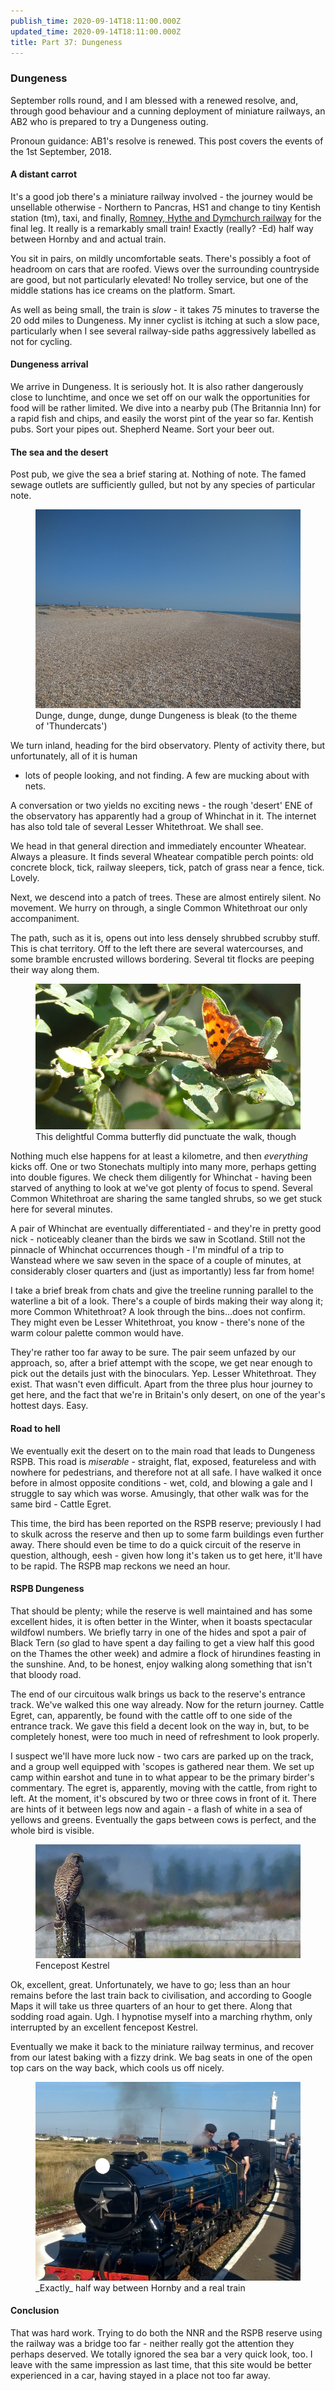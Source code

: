 ```yaml
---
publish_time: 2020-09-14T18:11:00.000Z
updated_time: 2020-09-14T18:11:00.000Z
title: Part 37: Dungeness
---
```


### Dungeness

September rolls round, and I am blessed with a renewed resolve, and,
through good behaviour and a cunning deployment of miniature railways,
an AB2 who is prepared to try a Dungeness outing.

Pronoun guidance: AB1's resolve is renewed. This post covers the events of
the 1st September, 2018.

#### A distant carrot

It's a good job there's a miniature railway involved - the journey
would be unsellable otherwise - Northern to Pancras, HS1 and change to
tiny Kentish station (tm), taxi, and finally, [Romney, Hythe and Dymchurch railway](https://www.rhdr.org.uk/) 
for the final leg.  It really is a remarkably small
train! Exactly (really? -Ed) half way between Hornby and and actual train. 

You sit in pairs, on mildly uncomfortable seats. There's possibly a foot of
headroom on cars that are roofed. Views over the surrounding countryside are
good, but not particularly elevated! No trolley service, but one of the
middle stations has ice creams on the platform. Smart.

As well as being small, the train is _slow_ - it takes 75 minutes to
traverse the 20 odd miles to Dungeness. My inner cyclist is itching at
such a slow pace, particularly when I see several railway-side paths
aggressively labelled as not for cycling.

#### Dungeness arrival

We arrive in Dungeness. It is seriously hot. It is also rather
dangerously close to lunchtime, and once we set off on our walk the
opportunities for food will be rather limited. We dive into a nearby
pub (The Britannia Inn) for a rapid fish and chips, and easily the
worst pint of the year so far. Kentish pubs. Sort your pipes out. Shepherd
 Neame. Sort your beer out.

#### The sea and the desert

Post pub, we give the sea a brief staring at. Nothing of note. The
famed sewage outlets are sufficiently gulled, but not by any species
of particular note.
 
<figure class="figure">
  <img
    src="37-dungeness-is-bleak.png"
    class="figure-img img-fluid rounded"
    alt="Dunge, dunge, dunge, dunge Dungeness is bleak (to the theme of 'Thundercats')"/>
  <figcaption class="figure-caption text-center">
    Dunge, dunge, dunge, dunge Dungeness is bleak (to the theme of 'Thundercats')
  </figcaption>
</figure>
 
 We turn inland, heading for the bird
observatory. Plenty of activity there, but unfortunately, all of it is human
- lots of people looking, and not finding. A few are mucking about with nets.

A conversation or two yields no exciting news - the rough 'desert' ENE
of the observatory has apparently had a group of Whinchat in it. The
internet has also told tale of several Lesser Whitethroat. We shall
see.

We head in that general direction and immediately encounter
Wheatear. Always a pleasure. It finds several Wheatear compatible
perch points: old concrete block, tick, railway sleepers, tick, patch
of grass near a fence, tick. Lovely.

Next, we descend into a patch of trees. These are almost entirely
silent. No movement. We hurry on through, a single Common Whitethroat
our only accompaniment.

The path, such as it is, opens out into less densely shrubbed scrubby
stuff. This is chat territory. Off to the left there are several
watercourses, and some bramble encrusted willows bordering. Several
tit flocks are peeping their way along them.

<figure class="figure">
  <img
    src="37-comma.png"
    class="figure-img img-fluid rounded"
    alt="This delightful Comma butterfly did punctuate the walk, though"/>
  <figcaption class="figure-caption text-center">
    This delightful Comma butterfly did punctuate the walk, though
  </figcaption>
</figure>

Nothing much else happens for at least a kilometre, and then
_everything_ kicks off. One or two Stonechats multiply into many more,
perhaps getting into double figures. We check them diligently for
Whinchat - having been starved of anything to look at we've got plenty
of focus to spend. Several Common Whitethroat are sharing the same
tangled shrubs, so we get stuck here for several minutes.

A pair of Whinchat are eventually differentiated - and they're in
pretty good nick - noticeably cleaner than the birds we saw in
Scotland. Still not the pinnacle of Whinchat occurrences though - I'm
mindful of a trip to Wanstead where we saw seven in the space of a
couple of minutes, at considerably closer quarters and (just as
importantly) less far from home!

I take a brief break from chats and give the treeline running parallel
to the waterline a bit of a look. There's a couple of birds making
their way along it; more Common Whitethroat? A look through the
bins...does not confirm. They might even be Lesser Whitethroat, you
know - there's none of the warm colour palette common would have.

They're rather too far away to be sure. The pair seem unfazed by our
approach, so, after a brief attempt with the scope, we get near enough
to pick out the details just with the binoculars. Yep. Lesser
Whitethroat. They exist. That wasn't even difficult. Apart from the
three plus hour journey to get here, and the fact that we're in
Britain's only desert, on one of the year's hottest days. Easy.

#### Road to hell

We eventually exit the desert on to the main road that leads to
Dungeness RSPB. This road is _miserable_ - straight, flat, exposed,
featureless and with nowhere for pedestrians, and therefore not at all
safe. I have walked it once before in almost opposite conditions -
wet, cold, and blowing a gale and I struggle to say which was
worse. Amusingly, that other walk was for the same bird - Cattle Egret.

This time, the bird has been reported on the RSPB reserve; previously
I had to skulk across the reserve and then up to some farm buildings
even further away. There should even be time to do a quick circuit of
the reserve in question, although, eesh - given how long it's taken us
to get here, it'll have to be rapid. The RSPB map reckons we need an
hour. 

#### RSPB Dungeness

That should be plenty; while the reserve is well maintained and has
some excellent hides, it is often better in the Winter, when it boasts
spectacular wildfowl numbers. We briefly tarry in one of the hides and
spot a pair of Black Tern (_so_ glad to have spent a day failing to
get a view half this good on the Thames the other week) and admire a
flock of hirundines feasting in the sunshine. And, to be honest, enjoy
walking along something that isn't that bloody road.

The end of our circuitous walk brings us back to the reserve's
entrance track. We've walked this one way already. Now for the return
journey. Cattle Egret, can, apparently, be found with the cattle off
to one side of the entrance track. We gave this field a decent look on
the way in, but, to be completely honest, were too much in need of
refreshment to look properly.

I suspect we'll have more luck now - two cars are parked up on the
track, and a group well equipped with 'scopes is gathered near
them. We set up camp within earshot and tune in to what appear to be
the primary birder's commentary. The egret is, apparently, moving with
the cattle, from right to left. At the moment, it's obscured by two or
three cows in front of it. There are hints of it between legs now and
again - a flash of white in a sea of yellows and greens. Eventually
the gaps between cows is perfect, and the whole bird is visible.

<figure class="figure">
  <img
    src="37-fencepost-kestrel.png"
    class="figure-img img-fluid rounded"
    alt="Fencepost Kestrel"/>
  <figcaption class="figure-caption text-center">
    Fencepost Kestrel
  </figcaption>
</figure>

Ok, excellent, great. Unfortunately, we have to go; less than an hour
remains before the last train back to civilisation, and according to
Google Maps it will take us three quarters of an hour to get
there. Along that sodding road again. Ugh. I hypnotise myself into a
marching rhythm, only interrupted by an excellent fencepost Kestrel.

Eventually we make it back to the miniature railway terminus, and
recover from our latest baking with a fizzy drink. We bag seats in one
of the open top cars on the way back, which cools us off
nicely.

<figure class="figure">
  <img
    src="37-tiny-train.png"
    class="figure-img img-fluid rounded"
    alt="_Exactly_ half way between Hornby and a real train"/>
  <figcaption class="figure-caption text-center">
    _Exactly_ half way between Hornby and a real train
  </figcaption>
</figure>

#### Conclusion

That was hard work. Trying to do both the NNR and the RSPB reserve
using the railway was a bridge too far - neither really got the
attention they perhaps deserved. We totally ignored the sea bar a very
quick look, too. I leave with the same impression as last time, that
this site would be better experienced in a car, having stayed in a
place not too far away.
